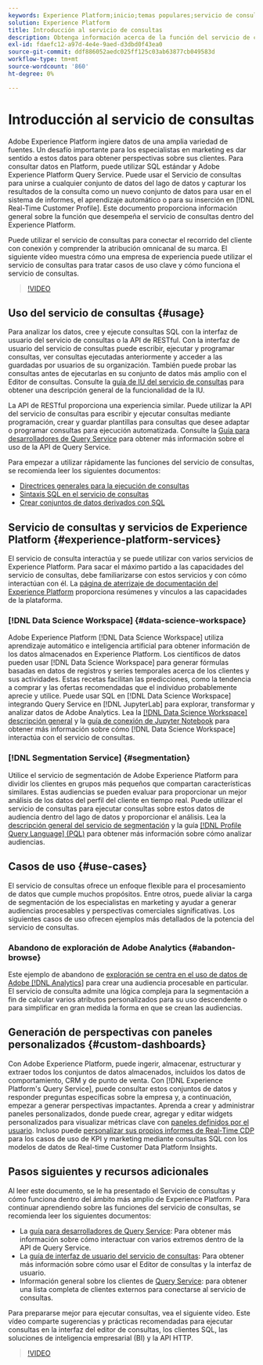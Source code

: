 ```yaml
---
keywords: Experience Platform;inicio;temas populares;servicio de consultas;servicio de consultas;consulta
solution: Experience Platform
title: Introducción al servicio de consultas
description: Obtenga información acerca de la función del servicio de consultas dentro del Experience Platform.
exl-id: fdaefc12-a97d-4e4e-9aed-d3dbd0f43ea0
source-git-commit: ddf886052aedc025ff125c03ab63877cb049583d
workflow-type: tm+mt
source-wordcount: '860'
ht-degree: 0%

---
```


# Introducción al servicio de consultas

Adobe Experience Platform ingiere datos de una amplia variedad de fuentes. Un desafío importante para los especialistas en marketing es dar sentido a estos datos para obtener perspectivas sobre sus clientes. Para consultar datos en Platform, puede utilizar SQL estándar y Adobe Experience Platform Query Service. Puede usar el Servicio de consultas para unirse a cualquier conjunto de datos del lago de datos y capturar los resultados de la consulta como un nuevo conjunto de datos para usar en el sistema de informes, el aprendizaje automático o para su inserción en [!DNL Real-Time Customer Profile]. Este documento proporciona información general sobre la función que desempeña el servicio de consultas dentro del Experience Platform.

Puede utilizar el servicio de consultas para conectar el recorrido del cliente con conexión y comprender la atribución omnicanal de su marca. El siguiente vídeo muestra cómo una empresa de experiencia puede utilizar el servicio de consultas para tratar casos de uso clave y cómo funciona el servicio de consultas.

>[!VIDEO](https://video.tv.adobe.com/v/29795?quality=12&learn=on)

## Uso del servicio de consultas {#usage}

Para analizar los datos, cree y ejecute consultas SQL con la interfaz de usuario del servicio de consultas o la API de RESTful.
Con la interfaz de usuario del servicio de consultas puede escribir, ejecutar y programar consultas, ver consultas ejecutadas anteriormente y acceder a las guardadas por usuarios de su organización. También puede probar las consultas antes de ejecutarlas en su conjunto de datos más amplio con el Editor de consultas. Consulte la [guía de IU del servicio de consultas](ui/overview.md) para obtener una descripción general de la funcionalidad de la IU.

La API de RESTful proporciona una experiencia similar. Puede utilizar la API del servicio de consultas para escribir y ejecutar consultas mediante programación, crear y guardar plantillas para consultas que desee adaptar o programar consultas para ejecución automatizada. Consulte la [Guía para desarrolladores de Query Service](api/getting-started.md) para obtener más información sobre el uso de la API de Query Service.

Para empezar a utilizar rápidamente las funciones del servicio de consultas, se recomienda leer los siguientes documentos:

- [Directrices generales para la ejecución de consultas](./best-practices/writing-queries.md)
- [Sintaxis SQL en el servicio de consultas](./sql/syntax.md)
- [Crear conjuntos de datos derivados con SQL](./data-distiller/derived-datasets/create-derived-datasets-with-sql.md)

## Servicio de consultas y servicios de Experience Platform {#experience-platform-services}

El servicio de consulta interactúa y se puede utilizar con varios servicios de Experience Platform. Para sacar el máximo partido a las capacidades del servicio de consultas, debe familiarizarse con estos servicios y con cómo interactúan con él. La [página de aterrizaje de documentación del Experience Platform](https://experienceleague.adobe.com/docs/experience-platform.html) proporciona resúmenes y vínculos a las capacidades de la plataforma.

### [!DNL Data Science Workspace] {#data-science-workspace}

Adobe Experience Platform [!DNL Data Science Workspace] utiliza aprendizaje automático e inteligencia artificial para obtener información de los datos almacenados en Experience Platform. Los científicos de datos pueden usar [!DNL Data Science Workspace] para generar fórmulas basadas en datos de registros y series temporales acerca de los clientes y sus actividades. Estas recetas facilitan las predicciones, como la tendencia a comprar y las ofertas recomendadas que el individuo probablemente aprecie y utilice. Puede usar SQL en [!DNL Data Science Workspace] integrando Query Service en [!DNL JupyterLab] para explorar, transformar y analizar datos de Adobe Analytics. Lea la [[!DNL Data Science Workspace] descripción general](../data-science-workspace/home.md) y la [guía de conexión de Jupyter Notebook](./clients/jupyter-notebook.md) para obtener más información sobre cómo [!DNL Data Science Workspace] interactúa con el servicio de consultas.

### [!DNL Segmentation Service] {#segmentation}

Utilice el servicio de segmentación de Adobe Experience Platform para dividir los clientes en grupos más pequeños que compartan características similares. Estas audiencias se pueden evaluar para proporcionar un mejor análisis de los datos del perfil del cliente en tiempo real. Puede utilizar el servicio de consultas para ejecutar consultas sobre estos datos de audiencia dentro del lago de datos y proporcionar el análisis. Lea la [descripción general del servicio de segmentación](../segmentation/home.md) y la guía [[!DNL Profile Query Language] (PQL)](../segmentation/pql/overview.md) para obtener más información sobre cómo analizar audiencias.

## Casos de uso {#use-cases}

El servicio de consultas ofrece un enfoque flexible para el procesamiento de datos que cumple muchos propósitos. Entre otros, puede aliviar la carga de segmentación de los especialistas en marketing y ayudar a generar audiencias procesables y perspectivas comerciales significativas. Los siguientes casos de uso ofrecen ejemplos más detallados de la potencia del servicio de consultas.

### Abandono de exploración de Adobe Analytics {#abandon-browse}

Este ejemplo de abandono de [exploración se centra en el uso de datos de Adobe [!DNL Analytics]](./use-cases/abandoned-browse.md) para crear una audiencia procesable en particular. El servicio de consulta admite una lógica compleja para la segmentación a fin de calcular varios atributos personalizados para su uso descendente o para simplificar en gran medida la forma en que se crean las audiencias.

## Generación de perspectivas con paneles personalizados {#custom-dashboards}

Con Adobe Experience Platform, puede ingerir, almacenar, estructurar y extraer todos los conjuntos de datos almacenados, incluidos los datos de comportamiento, CRM y de punto de venta. Con [!DNL Experience Platform's Query Service], puede consultar estos conjuntos de datos y responder preguntas específicas sobre la empresa y, a continuación, empezar a generar perspectivas impactantes. Aprenda a crear y administrar paneles personalizados, donde puede crear, agregar y editar widgets personalizados para visualizar métricas clave con [paneles definidos por el usuario](../dashboards/standard-dashboards.md). Incluso puede [personalizar sus propios informes de Real-Time CDP](../dashboards/data-models/cdp-insights-data-model-b2c.md) para los casos de uso de KPI y marketing mediante consultas SQL con los modelos de datos de Real-time Customer Data Platform Insights.

## Pasos siguientes y recursos adicionales

Al leer este documento, se le ha presentado el Servicio de consultas y cómo funciona dentro del ámbito más amplio de Experience Platform. Para continuar aprendiendo sobre las funciones del servicio de consultas, se recomienda leer los siguientes documentos:

- La [guía para desarrolladores de Query Service](api/getting-started.md): Para obtener más información sobre cómo interactuar con varios extremos dentro de la API de Query Service.
- La [guía de interfaz de usuario del servicio de consultas](ui/overview.md): Para obtener más información sobre cómo usar el Editor de consultas y la interfaz de usuario.
- Información general sobre los clientes de [Query Service](clients/overview.md): para obtener una lista completa de clientes externos para conectarse al servicio de consultas.

Para prepararse mejor para ejecutar consultas, vea el siguiente vídeo. Este vídeo comparte sugerencias y prácticas recomendadas para ejecutar consultas en la interfaz del editor de consultas, los clientes SQL, las soluciones de inteligencia empresarial (BI) y la API HTTP.

>[!VIDEO](https://video.tv.adobe.com/v/29811?quality=12&learn=on)

